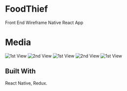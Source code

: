 # FoodThief
Front End Wireframe Native React App

# Media

![1st View](https://github.com/Jac0xb/FoodThief/blob/master/docs/pic_1.JPG?raw=true)
![2nd View](https://github.com/Jac0xb/FoodThief/blob/master/docs/pic_2.JPG?raw=true)
![1st View](https://github.com/Jac0xb/FoodThief/blob/master/docs/pic_3.JPG?raw=true)
![2nd View](https://github.com/Jac0xb/FoodThief/blob/master/docs/pic_4.JPG?raw=true)
![1st View](https://github.com/Jac0xb/FoodThief/blob/master/docs/pic_5.JPG?raw=true)

## Built With

React Native, Redux.
